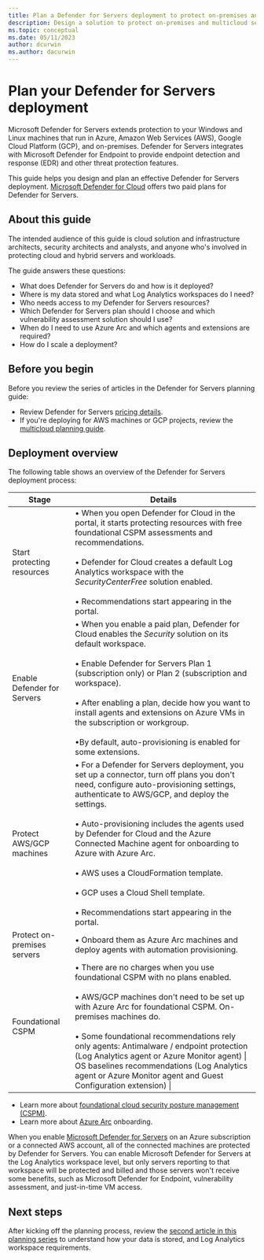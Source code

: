 ```yaml
---
title: Plan a Defender for Servers deployment to protect on-premises and multicloud servers
description: Design a solution to protect on-premises and multicloud servers with Microsoft Defender for Servers. 
ms.topic: conceptual
ms.date: 05/11/2023
author: dcurwin
ms.author: dacurwin
---
```

# Plan your Defender for Servers deployment

Microsoft Defender for Servers extends protection to your Windows and Linux machines that run in Azure, Amazon Web Services (AWS), Google Cloud Platform (GCP), and on-premises. Defender for Servers integrates with Microsoft Defender for Endpoint to provide endpoint detection and response (EDR) and other threat protection features.

This guide helps you design and plan an effective Defender for Servers deployment. [Microsoft Defender for Cloud](defender-for-cloud-introduction.md) offers two paid plans for Defender for Servers.

## About this guide

The intended audience of this guide is cloud solution and infrastructure architects, security architects and analysts, and anyone who's involved in protecting cloud and hybrid servers and workloads.

The guide answers these questions:

- What does Defender for Servers do and how is it deployed?
- Where is my data stored and what Log Analytics workspaces do I need?
- Who needs access to my Defender for Servers resources?
- Which Defender for Servers plan should I choose and which vulnerability assessment solution should I use?
- When do I need to use Azure Arc and which agents and extensions are required?
- How do I scale a deployment?

## Before you begin

Before you review the series of articles in the Defender for Servers planning guide:

- Review Defender for Servers [pricing details](https://azure.microsoft.com/pricing/details/defender-for-cloud/).
- If you're deploying for AWS machines or GCP projects, review the [multicloud planning guide](plan-multicloud-security-get-started.md).

## Deployment overview

The following table shows an overview of the Defender for Servers deployment process:

| Stage                       | Details                                                      |
| --------------------------- | ------------------------------------------------------------ |
| Start protecting resources  | • When you open Defender for Cloud in the portal, it starts protecting resources with free foundational CSPM assessments and recommendations.<br /><br />• Defender for Cloud creates a default Log Analytics workspace with the *SecurityCenterFree* solution enabled.<br /><br />• Recommendations start appearing in the portal. |
| Enable Defender for Servers | • When you enable a paid plan, Defender for Cloud enables the *Security* solution on its default workspace.<br /><br />• Enable Defender for Servers Plan 1 (subscription only) or Plan 2 (subscription and workspace).<br /><br />• After enabling a plan, decide how you want to install agents and extensions on Azure VMs in the subscription or workgroup.<br /><br />•By default, auto-provisioning is enabled for some extensions. |
| Protect AWS/GCP machines    | • For a Defender for Servers deployment, you set up a connector, turn off plans you don't need, configure auto-provisioning settings, authenticate to AWS/GCP, and deploy the settings.<br /><br />• Auto-provisioning includes the agents used by Defender for Cloud and the Azure Connected Machine agent for onboarding to Azure with Azure Arc.<br /><br />• AWS uses a CloudFormation template.<br /><br />• GCP uses a Cloud Shell template.<br /><br />• Recommendations start appearing in the portal. |
| Protect on-premises servers | • Onboard them as Azure Arc machines and deploy agents with automation provisioning. |
| Foundational CSPM           | • There are no charges when you use foundational CSPM with no plans enabled.<br /><br />• AWS/GCP machines don't need to be set up with Azure Arc for foundational CSPM. On-premises machines do.<br /><br />• Some foundational recommendations rely only agents: Antimalware / endpoint protection (Log Analytics agent or Azure Monitor agent) \| OS baselines recommendations (Log Analytics agent or Azure Monitor agent and Guest Configuration extension) \| 

- Learn more about [foundational cloud security posture management (CSPM)](concept-cloud-security-posture-management.md).
- Learn more about [Azure Arc](../azure-arc/index.yml) onboarding.

When you enable [Microsoft Defender for Servers](defender-for-servers-introduction.md) on an Azure subscription or a connected AWS account, all of the connected machines are protected by Defender for Servers. You can enable Microsoft Defender for Servers at the Log Analytics workspace level, but only servers reporting to that workspace will be protected and billed and those servers won't receive some benefits, such as Microsoft Defender for Endpoint, vulnerability assessment, and just-in-time VM access.

## Next steps

After kicking off the planning process, review the [second article in this planning series](plan-defender-for-servers-data-workspace.md) to understand how your data is stored, and Log Analytics workspace requirements.
